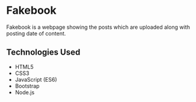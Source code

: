 # Fakebook
Fakebook is a webpage showing the posts which are uploaded along with posting date of content.

## Technologies Used
* HTML5
* CSS3
* JavaScript (ES6)
* Bootstrap
* Node.js
